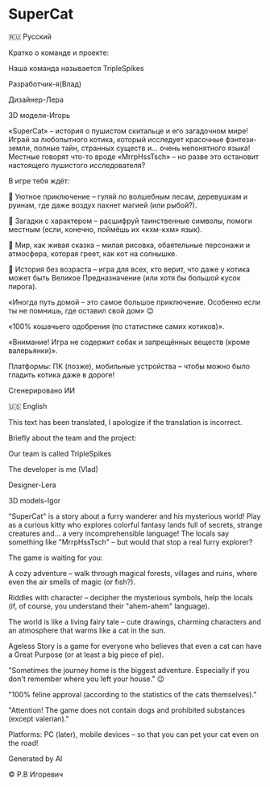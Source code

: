 # SuperCat
🇷🇺 Русский

Кратко о команде и проекте:

Наша команда называется TripleSpikes

Разработчик-я(Влад)

Дизайнер-Лера

3D модели-Игорь


«SuperCat» – история о пушистом скитальце и его загадочном мире!
Играй за любопытного котика, который исследует красочные фэнтези-земли, полные тайн, странных существ и… очень непонятного языка! Местные говорят что-то вроде «MrrpHssTsch» – но разве это остановит настоящего пушистого исследователя?

В игре тебя ждёт:

🐾 Уютное приключение – гуляй по волшебным лесам, деревушкам и руинам, где даже воздух пахнет магией (или рыбой?).

🐾 Загадки с характером – расшифруй таинственные символы, помоги местным (если, конечно, поймёшь их «кхм-кхм» язык).

🐾 Мир, как живая сказка – милая рисовка, обаятельные персонажи и атмосфера, которая греет, как кот на солнышке.

🐾 История без возраста – игра для всех, кто верит, что даже у котика может быть Великое Предназначение (или хотя бы большой кусок пирога).


«Иногда путь домой – это самое большое приключение. Особенно если ты не помнишь, где оставил свой дом» 😉


«100% кошачьего одобрения (по статистике самих котиков)».

«Внимание! Игра не содержит собак и запрещённых веществ (кроме валерьянки)».


Платформы: ПК (позже), мобильные устройства – чтобы можно было гладить котика даже в дороге!

Сгенерировано ИИ

🇺🇸 English

This text has been translated, I apologize if the translation is incorrect.

Briefly about the team and the project:

Our team is called TripleSpikes

The developer is me (Vlad)

Designer-Lera

3D models-Igor


"SuperCat" is a story about a furry wanderer and his mysterious world!
Play as a curious kitty who explores colorful fantasy lands full of secrets, strange creatures and... a very incomprehensible language! The locals say something like "MrrpHssTsch" – but would that stop a real furry explorer?

The game is waiting for you:

A cozy adventure – walk through magical forests, villages and ruins, where even the air smells of magic (or fish?).

Riddles with character – decipher the mysterious symbols, help the locals (if, of course, you understand their "ahem-ahem" language).

The world is like a living fairy tale – cute drawings, charming characters and an atmosphere that warms like a cat in the sun.

Ageless Story is a game for everyone who believes that even a cat can have a Great Purpose (or at least a big piece of pie).


"Sometimes the journey home is the biggest adventure. Especially if you don't remember where you left your house." 😉


"100% feline approval (according to the statistics of the cats themselves)."

"Attention! The game does not contain dogs and prohibited substances (except valerian)."


Platforms: PC (later), mobile devices – so that you can pet your cat even on the road!

Generated by AI

  © Р.В Игоревич
